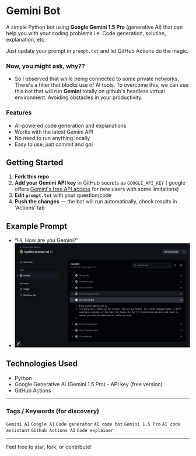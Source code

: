 # Gemini Bot

A simple Python bot using **Google Gemini 1.5 Pro** (generative AI) that can help you with your coding problems i.e. Code generation, solution, explanation, etc.

Just update your prompt in `prompt.txt` and let GitHub Actions do the magic.

### Now, you might ask, why??
- So I observed that while being connected to some private networks, There's a filter that blocks use of AI tools. To overcome this, we can use this bot that will run **Gemini** totally on github's headless virtual environment. Avoiding obstacles in your productivity.

### Features
- AI-powered code generation and explanations
- Works with the latest Gemini API
- No need to run anything locally
- Easy to use, just commit and go!

## Getting Started

1. **Fork this repo**
2. **Add your Gemini API key** in GitHub secrets as `GOOGLE_API_KEY` ( google offers [Gemini's free API access](https://support.google.com/googleapi/answer/6158862?hl=en) for new users with some limitations)
3. **Edit `prompt.txt`** with your question/code
4. **Push the changes** — the bot will run automatically, check results in 'Actions' tab

## Example Prompt
- “Hi, How are you Gemini?”
- ![Desktop](https://github.com/pratikkarbhal/Gemini-API-via-Github-workflow/blob/main/output.jpg)

## Technologies Used
- Python
- Google Generative AI (Gemini 1.5 Pro) - API key (free version)
- GitHub Actions

---

### Tags / Keywords (for discovery)
`Gemini AI` `Google AI` `Code generator` `AI code bot` `Gemini 1.5 Pro` `AI code assistant` `Github Actions AI` `Code explainer`

---

Feel free to star, fork, or contribute!
